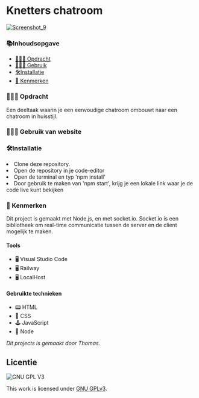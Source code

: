 # Knetters chatroom
[![Screenshot_9](https://github.com/Knetters/KnettersChat/assets/60781257/1ff41208-f843-421e-82dc-08e8e825506f)](https://github.com/Knetters/KnettersChat)

<h3>📚Inhoudsopgave</h3>
<ul>
<li><a href="#Opdracht"> 👨🏼‍💼 Opdracht</a></li> 
<li><a href="#Gebruik"> 👩🏽‍💻 Gebruik </a></li>  
 <li><a href="#Installatie"> 🛠Installatie </a></li>
<li><a href="#Kenmerken"> 📱 Kenmerken </a></li> 
</ul>

<h3 id="#Opdracht"> 👨🏼‍💼 Opdracht</h3>
Een deeltaak waarin je een eenvoudige chatroom ombouwt naar een chatroom in huisstijl.

        
<h3 id="#Gebruik"> 👩🏽‍💻 Gebruik van website</h3>

<h3 id="Installatie"> 🛠Installatie</h3>
<li>Clone deze repository.</li>
<li>Open de repository in je code-editor</li>
<li>Open de terminal en typ 'npm install'</li>
<li>Door gebruik te maken van 'npm start', krijg je een lokale link waar je de code live kunt bekijken</li>
        
<h3 id="#Kenmerken"> 📱 Kenmerken</h3>
Dit project is gemaakt met Node.js, en met socket.io. Socket.io is een bibliotheek om real-time communicatie tussen de server en de client mogelijk te maken.

<h4>Tools</h4>
<ul>
        <li> 🖥️ Visual Studio Code</li>
        <li> 🖥️ Railway </li>
        <li> 🖥️ LocalHost </li>
</ul>

<h4>Gebruikte technieken</h4>
<ul>
<li>📟 HTML</li>
        <li>🎨 CSS</li>
        <li>🕹️ JavaScript</li>
        <li>🥜 Node </li>
  </ul>      

_Dit projects is gemaakt door Thomas._

## Licentie

![GNU GPL V3](https://www.gnu.org/graphics/gplv3-127x51.png)

This work is licensed under [GNU GPLv3](./LICENSE).
